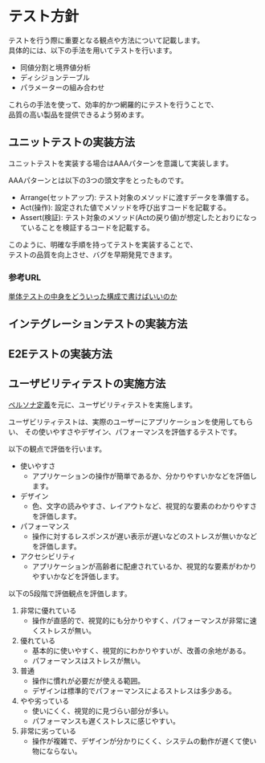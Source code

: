 テスト方針
=========================

テストを行う際に重要となる観点や方法について記載します。  
具体的には、以下の手法を用いてテストを行います。

* 同値分割と境界値分析
* ディシジョンテーブル
* パラメーターの組み合わせ

これらの手法を使って、効率的かつ網羅的にテストを行うことで、  
品質の高い製品を提供できるよう努めます。

ユニットテストの実装方法
-------------------------

ユニットテストを実装する場合はAAAパターンを意識して実装します。

AAAパターンとは以下の3つの頭文字をとったものです。

* Arrange(セットアップ): テスト対象のメソッドに渡すデータを準備する。
* Act(操作): 設定された値でメソッドを呼び出すコードを記載する。
* Assert(検証): テスト対象のメソッド(Actの戻り値)が想定したとおりになっていることを検証するコードを記載する。

このように、明確な手順を持ってテストを実装することで、  
テストの品質を向上させ、バグを早期発見できます。

### 参考URL

[単体テストの中身をどういった構成で書けばいいのか](https://zenn.dev/t_kitamura/books/2ff9c13d5549d9/viewer/a5a80d#aaa%E3%83%91%E3%82%BF%E3%83%BC%E3%83%B3%E3%81%A7%E5%AE%9F%E8%A3%85%E3%81%95%E3%82%8C%E3%81%A6%E3%81%84%E3%81%AA%E3%81%84%E3%82%B3%E3%83%BC%E3%83%89)

インテグレーションテストの実装方法
-------------------------

<!-- この部分はまだ定義されていません -->

E2Eテストの実装方法
-------------------------

<!-- この部分はまだ定義されていません -->

ユーザビリティテストの実施方法
-------------------------

[ペルソナ定義](./persona.md)を元に、ユーザビリティテストを実施します。

ユーザビリティテストは、実際のユーザーにアプリケーションを使用してもらい、
その使いやすさやデザイン、パフォーマンスを評価するテストです。

以下の観点で評価を行います。

* 使いやすさ
    * アプリケーションの操作が簡単であるか、分かりやすいかなどを評価します。
* デザイン
    * 色、文字の読みやすさ、レイアウトなど、視覚的な要素のわかりやすさを評価します。
* パフォーマンス
    * 操作に対するレスポンスが遅い表示が遅いなどのストレスが無いかなどを評価します。
* アクセシビリティ
    * アプリケーションが高齢者に配慮されているか、視覚的な要素がわかりやすいかなどを評価します。

以下の5段階で評価観点を評価します。

1. 非常に優れている
   * 操作が直感的で、視覚的にも分かりやすく、パフォーマンスが非常に速くストレスが無い。
2. 優れている
   * 基本的に使いやすく、視覚的にわかりやすいが、改善の余地がある。
   * パフォーマンスはストレスが無い。
3. 普通
   * 操作に慣れが必要だが使える範囲。
   * デザインは標準的でパフォーマンスによるストレスは多少ある。
4. やや劣っている
   * 使いにくく、視覚的に見づらい部分が多い。
   * パフォーマンスも遅くストレスに感じやすい。
5. 非常に劣っている
   * 操作が複雑で、デザインが分かりにくく、システムの動作が遅くて使い物にならない。

